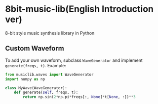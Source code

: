 # 8bit-music-lib(English Introduction ver)
8-bit style music synthesis library in Python


## Custom Waveform

To add your own waveform, subclass `WaveGenerator` and implement `generate(freqs, t)`.
Example:
```python
from musiclib.waves import WaveGenerator
import numpy as np

class MyWave(WaveGenerator):
    def generate(self, freqs, t):
        return np.sin(2*np.pi*freqs[:, None]*t[None, :])**3
```

